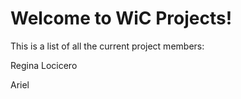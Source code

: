 # Welcome to WiC Projects!

This is a list of all the current project members:

Regina Locicero

Ariel
